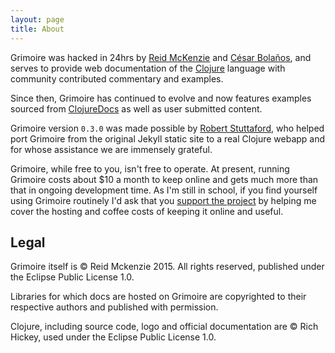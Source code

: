 ```yaml
---
layout: page
title: About
---
```


Grimoire was hacked in 24hrs by [Reid McKenzie](http://arrdem.com/)
and [César Bolaños](https://github.com/cesarbp), and serves to provide
web documentation of the [Clojure](http://clojure.org/) language with
community contributed commentary and examples.

Since then, Grimoire has continued to evolve and now features examples
sourced from [ClojureDocs](http://clojuredocs.org) as well as user
submitted content.

Grimoire version `0.3.0` was made possible by
[Robert Stuttaford](https://github.com/robert-stuttaford), who helped
port Grimoire from the original Jekyll static site to a real Clojure
webapp and for whose assistance we are immensely grateful.

Grimoire, while free to you, isn't free to operate. At present,
running Grimoire costs about $10 a month to keep online and gets much
more than that in ongoing development time. As I'm still in school, if
you find yourself using Grimoire routinely I'd ask that you
[support the project](https://www.gittip.com/arrdem) by helping me
cover the hosting and coffee costs of keeping it online and useful.

## Legal

Grimoire itself is &copy; Reid Mckenzie 2015. All rights reserved,
published under the Eclipse Public License 1.0.

Libraries for which docs are hosted on Grimoire are copyrighted to
their respective authors and published with permission.

Clojure, including source code, logo and official documentation are
&copy; Rich Hickey, used under the Eclipse Public License 1.0.

